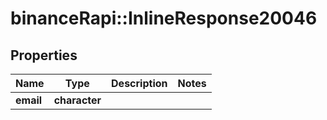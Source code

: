 # binanceRapi::InlineResponse20046


## Properties
Name | Type | Description | Notes
------------ | ------------- | ------------- | -------------
**email** | **character** |  | 



